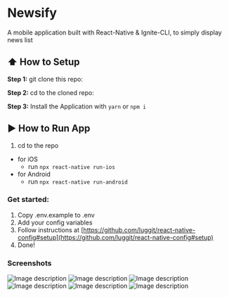 # Newsify

A mobile application built with React-Native & Ignite-CLI, to simply display news list

## :arrow_up: How to Setup

**Step 1:** git clone this repo:

**Step 2:** cd to the cloned repo:

**Step 3:** Install the Application with `yarn` or `npm i`

## :arrow_forward: How to Run App

1. cd to the repo

- for iOS
  - run `npx react-native run-ios`
- for Android
  - run `npx react-native run-android`

### Get started:

1. Copy .env.example to .env
2. Add your config variables
3. Follow instructions at [https://github.com/luggit/react-native-config#setup](https://github.com/luggit/react-native-config#setup)
4. Done!

### Screenshots

![Image description](https://drive.google.com/uc?export=view&id=1rahhDVetPn38NeqvoFxgrT53Iz2byQFn)
![Image description](https://drive.google.com/uc?export=view&id=1ANld7TIe9V_Oq6qyiaYFIDFhKX-dJ4B1)
![Image description](https://drive.google.com/uc?export=view&id=1a4Q8xqIHEHVCbxMh6DZcheQHtc-lWgwU)
![Image description](https://drive.google.com/uc?export=view&id=1CwMp-wfy8mRHrFgWZ5b4QCFiPJkLXZMe)
![Image description](https://drive.google.com/uc?export=view&id=19sGrijG7shGY2Pef6TuBMLyK3XsbsxZz)
![Image description](https://drive.google.com/uc?export=view&id=1cHROrlH3qfEbwIfLz0iK3mD042wL8o4T)
